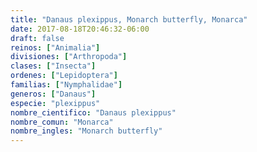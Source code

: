 ```yaml
---
title: "Danaus plexippus, Monarch butterfly, Monarca"
date: 2017-08-18T20:46:32-06:00
draft: false
reinos: ["Animalia"]
divisiones: ["Arthropoda"]
clases: ["Insecta"]
ordenes: ["Lepidoptera"]
familias: ["Nymphalidae"]
generos: ["Danaus"]
especie: "plexippus"
nombre_cientifico: "Danaus plexippus"
nombre_comun: "Monarca"
nombre_ingles: "Monarch butterfly"
---
```

